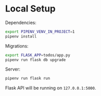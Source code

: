 # Local Setup

Dependencies:
```bash
export PIPENV_VENV_IN_PROJECT=1
pipenv install 
```

Migrations:
```bash
export FLASK_APP=todos/app.py
pipenv run flask db upgrade
```
Server:

```bash
pipenv run flask run
```

Flask API will be running on `127.0.0.1:5000`.
